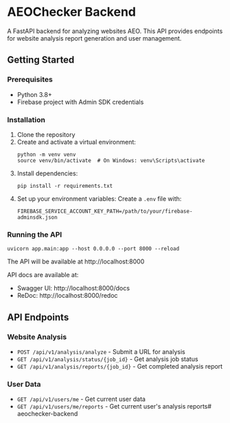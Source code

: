 # AEOChecker Backend

A FastAPI backend for analyzing websites AEO. This API provides endpoints for website analysis report generation and user management.

## Getting Started

### Prerequisites

- Python 3.8+
- Firebase project with Admin SDK credentials

### Installation

1. Clone the repository
2. Create and activate a virtual environment:
   ```
   python -m venv venv
   source venv/bin/activate  # On Windows: venv\Scripts\activate
   ```
3. Install dependencies:
   ```
   pip install -r requirements.txt
   ```
4. Set up your environment variables:
   Create a `.env` file with:
   ```
   FIREBASE_SERVICE_ACCOUNT_KEY_PATH=/path/to/your/firebase-adminsdk.json
   ```

### Running the API

```
uvicorn app.main:app --host 0.0.0.0 --port 8000 --reload
```

The API will be available at http://localhost:8000

API docs are available at:
- Swagger UI: http://localhost:8000/docs
- ReDoc: http://localhost:8000/redoc

## API Endpoints

### Website Analysis
- `POST /api/v1/analysis/analyze` - Submit a URL for analysis
- `GET /api/v1/analysis/status/{job_id}` - Get analysis job status
- `GET /api/v1/analysis/reports/{job_id}` - Get completed analysis report

### User Data
- `GET /api/v1/users/me` - Get current user data
- `GET /api/v1/users/me/reports` - Get current user's analysis reports# aeochecker-backend
